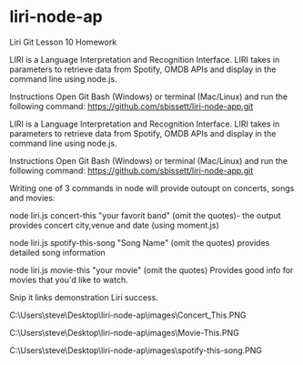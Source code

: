 # liri-node-ap
Liri Git Lesson 10 Homework


LIRI is a Language Interpretation and Recognition Interface. LIRI takes in parameters to retrieve data from Spotify, OMDB APIs and display in the command line using node.js.

Instructions
Open Git Bash (Windows) or terminal (Mac/Linux) and run the following command: https://github.com/sbissett/liri-node-app.git

LIRI is a Language Interpretation and Recognition Interface. LIRI takes in parameters to retrieve data from Spotify, OMDB APIs and display in the command line using node.js.

Instructions
Open Git Bash (Windows) or terminal (Mac/Linux) and run the following command: https://github.com/sbissett/liri-node-app.git

Writing one of 3 commands in node will provide outoupt on concerts, songs and movies:

node liri.js concert-this "your favorit band" (omit the quotes)- the output provides concert city,venue and date (using moment.js)

node liri.js spotify-this-song "Song Name" (omit the quotes) provides detailed song information

node liri.js movie-this "your movie" (omit the quotes)  Provides good info for movies that you'd like to watch.


Snip it links demonstration Liri success.

C:\Users\steve\Desktop\liri-node-ap\images\Concert_This.PNG 

C:\Users\steve\Desktop\liri-node-ap\images\Movie-This.PNG

C:\Users\steve\Desktop\liri-node-ap\images\spotify-this-song.PNG